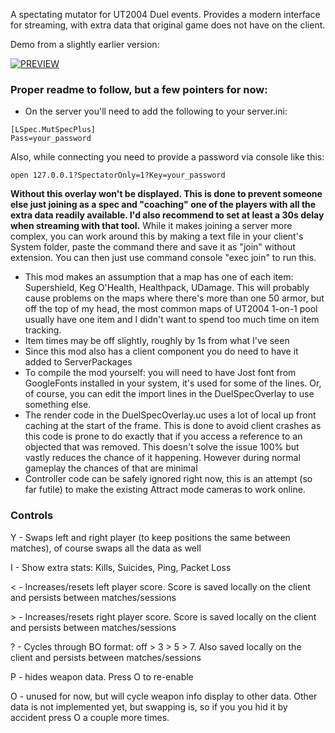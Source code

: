 A spectating mutator for UT2004 Duel events. Provides a modern interface for streaming, with extra data that original game does not have on the client. 

Demo from a slightly earlier version:

[![PREVIEW](https://img.youtube.com/vi/JJ0yZVjTUEE/0.jpg)](https://www.youtube.com/watch?v=JJ0yZVjTUEE&rel=0)

### Proper readme to follow, but a few pointers for now:
- On the server you'll need to add the following to your server.ini:
```
[LSpec.MutSpecPlus]
Pass=your_password
```
Also, while connecting you need to provide a password via console like this:
```
open 127.0.0.1?SpectatorOnly=1?Key=your_password
```
**Without this overlay won't be displayed. This is done to prevent someone else just joining as a spec and "coaching" one of the players with all the extra data readily available. I'd also recommend to set at least a 30s delay when streaming with that tool.**
While it makes joining a server more complex, you can work around this by making a text file in your client's System folder, paste the command there and save it as "join" without extension. You can then just use command console "exec join" to run this.
- This mod makes an assumption that a map has one of each item: Supershield, Keg O'Health, Healthpack, UDamage. This will probably cause problems on the maps where there's more than one 50 armor, but off the top of my head, the most common maps of UT2004 1-on-1 pool usually have one item and I didn't want to spend too much time on item tracking.
- Item times may be off slightly, roughly by 1s from what I've seen
- Since this mod also has a client component you do need to have it added to ServerPackages
- To compile the mod yourself: you will need to have Jost font from GoogleFonts installed in your system, it's used for some of the lines. Or, of course, you can edit the import lines in the DuelSpecOverlay to use something else.
- The render code in the DuelSpecOverlay.uc uses a lot of local up front caching at the start of the frame. This is done to avoid client crashes as this code is prone to do exactly that if you access a reference to an objected that was removed. This doesn't solve the issue 100% but vastly reduces the chance of it happening. However during normal gameplay the chances of that are minimal
- Controller code can be safely ignored right now, this is an attempt (so far futile) to make the existing Attract mode cameras to work online.

### Controls
Y - Swaps left and right player (to keep positions the same between matches), of course swaps all the data as well

I - Show extra stats: Kills, Suicides, Ping, Packet Loss

< - Increases/resets left player score. Score is saved locally on the client and persists between matches/sessions

\> - Increases/resets right player score. Score is saved locally on the client and persists between matches/sessions

? - Cycles through BO format: off > 3  > 5 > 7. Also saved locally on the client and persists between matches/sessions

P - hides weapon data. Press O to re-enable

O - unused for now, but will cycle weapon info display to other data. Other data is not implemented yet, but swapping is, so if you you hid it by accident press O a couple more times. 






